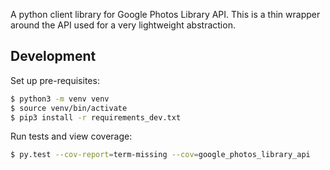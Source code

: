 A python client library for Google Photos Library API. This is a thin wrapper
around the API used for a very lightweight abstraction.

## Development

Set up pre-requisites:

```bash
$ python3 -m venv venv
$ source venv/bin/activate
$ pip3 install -r requirements_dev.txt
```

Run tests and view coverage:
```bash
$ py.test --cov-report=term-missing --cov=google_photos_library_api
```
